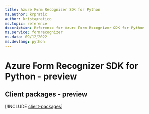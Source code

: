 ```yaml
---
title: Azure Form Recognizer SDK for Python
ms.author: krpratic
author: kristapratico
ms.topic: reference
description: Reference for Azure Form Recognizer SDK for Python
ms.service: formrecognizer
ms.data: 09/12/2022
ms.devlang: python
---
```

# Azure Form Recognizer SDK for Python - preview

## Client packages - preview
[!INCLUDE [client-packages](form-recognizer-client-index.md)]